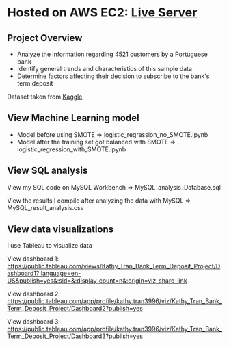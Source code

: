 # Hosted on AWS EC2: [Live Server](http://ec2-18-224-16-210.us-east-2.compute.amazonaws.com)
## Project Overview
- Analyze the information regarding 4521 customers by a Portuguese bank
- Identify general trends and characteristics of this sample data
- Determine factors affecting their decision to subscribe to the bank's term deposit 

Dataset taken from [Kaggle](https://www.kaggle.com/datasets/prakharrathi25/banking-dataset-marketing-targets) 

## View Machine Learning model
- Model before using SMOTE => logistic_regression_no_SMOTE.ipynb <br>
- Model after the training set got balanced with SMOTE => logistic_regression_with_SMOTE.ipynb

## View SQL analysis
View my SQL code on MySQL Workbench => MySQL_analysis_Database.sql

View the results I compile after analyzing the data with MySQL => MySQL_result_analysis.csv

## View data visualizations
I use Tableau to visualize data

View dashboard 1: https://public.tableau.com/views/Kathy_Tran_Bank_Term_Deposit_Project/Dashboard1?:language=en-US&publish=yes&:sid=&:display_count=n&:origin=viz_share_link 

View dashboard 2: https://public.tableau.com/app/profile/kathy.tran3996/viz/Kathy_Tran_Bank_Term_Deposit_Project/Dashboard2?publish=yes

View dashboard 3: https://public.tableau.com/app/profile/kathy.tran3996/viz/Kathy_Tran_Bank_Term_Deposit_Project/Dashboard3?publish=yes
